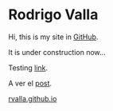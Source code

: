 # Rodrigo Valla
Hi, this is my site in [GitHub](https://github.com).

It is under construction now...

Testing [link](/eng/cal.md).


A ver el [post](/_posts/2020-06-18-cal.md).


[rvalla.github.io](https://rvalla.github.io)
